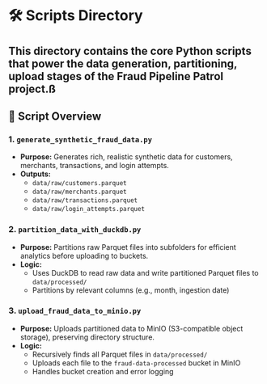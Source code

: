 # 🛠️ Scripts Directory

This directory contains the core Python scripts that power the data generation, partitioning, upload stages of the Fraud Pipeline Patrol project.ß
---

## 📜 Script Overview

### 1. `generate_synthetic_fraud_data.py`
- **Purpose:** Generates rich, realistic synthetic data for customers, merchants, transactions, and login attempts.
- **Outputs:**
  - `data/raw/customers.parquet`
  - `data/raw/merchants.parquet`
  - `data/raw/transactions.parquet`
  - `data/raw/login_attempts.parquet`


### 2. `partition_data_with_duckdb.py`
- **Purpose:** Partitions raw Parquet files into subfolders for efficient analytics before uploading to buckets.
- **Logic:**
  - Uses DuckDB to read raw data and write partitioned Parquet files to `data/processed/`
  - Partitions by relevant columns (e.g., month, ingestion date)

### 3. `upload_fraud_data_to_minio.py`
- **Purpose:** Uploads partitioned data to MinIO (S3-compatible object storage), preserving directory structure.
- **Logic:**
  - Recursively finds all Parquet files in `data/processed/`
  - Uploads each file to the `fraud-data-processed` bucket in MinIO
  - Handles bucket creation and error logging